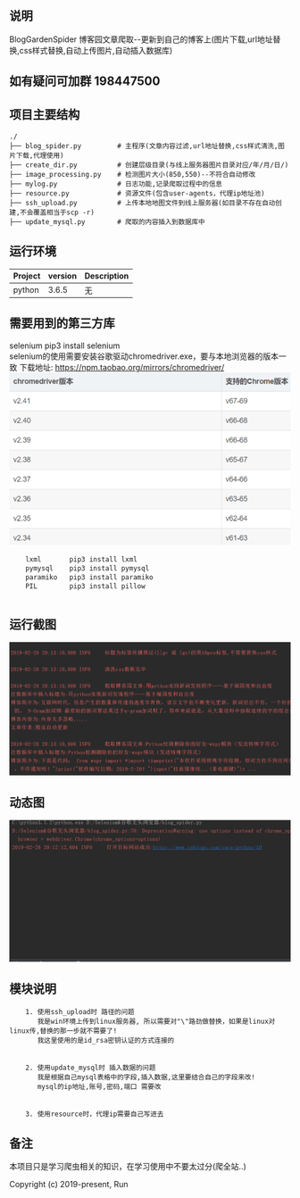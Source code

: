 ## 说明
BlogGardenSpider 
博客园文章爬取--更新到自己的博客上(图片下载,url地址替换,css样式替换,自动上传图片,自动插入数据库)

## 如有疑问可加群 198447500

## 项目主要结构
```
./
├── blog_spider.py         # 主程序(文章内容过滤,url地址替换,css样式清洗,图片下载,代理使用)
├── create_dir.py          # 创建层级目录(与线上服务器图片目录对应/年/月/日/)
├── image_processing.py    # 检测图片大小(850,550)--不符合自动修改   
├── mylog.py               # 日志功能,记录爬取过程中的信息
├── resource.py            # 资源文件(包含user-agents，代理ip地址池)
├── ssh_upload.py          # 上传本地地图文件到线上服务器(如目录不存在自动创建,不会覆盖相当于scp -r)
├── update_mysql.py        # 爬取的内容插入到数据库中

```

## 运行环境
| Project | version | Description |
|---------|--------|-------------|
| python  | 3.6.5 | 无 |



## 需要用到的第三方库
selenium   pip3 install selenium   
selenium的使用需要安装谷歌驱动chromedriver.exe，要与本地浏览器的版本一致
下载地址: https://npm.taobao.org/mirrors/chromedriver/
![Image text](https://github.com/py3study/BlogGardenSpider/blob/master/%E5%9B%BE%E7%89%87%E5%8A%A0%E8%BD%BD/222.png)

```
	lxml       pip3 install lxml
	pymysql    pip3 install pymysql
	paramiko   pip3 install paramiko
	PIL        pip3 install pillow
	
```


## 运行截图
![Image text](https://github.com/py3study/BlogGardenSpider/blob/master/%E5%9B%BE%E7%89%87%E5%8A%A0%E8%BD%BD/111.png)


## 动态图
![Image text](https://github.com/py3study/BlogGardenSpider/blob/master/%E5%9B%BE%E7%89%87%E5%8A%A0%E8%BD%BD/blogspider.gif)




## 模块说明
```
	1. 使用ssh_upload时 路径的问题
	   我是win环境上传到linux服务器, 所以需要对"\"路劲做替换，如果是linux对linux传,替换的那一步就不需要了!
	   我这里使用的是id_rsa密钥认证的方式连接的
	   
	
	2. 使用update_mysql时 插入数据的问题
	   我是根据自己mysql表格中的字段,插入数据,这里要结合自己的字段来改!
	   mysql的ip地址,账号,密码,端口 需要改
	
	
	3. 使用resource时，代理ip需要自己写进去
```


## 备注
本项目只是学习爬虫相关的知识，在学习使用中不要太过分(爬全站..)


Copyright (c) 2019-present, Run